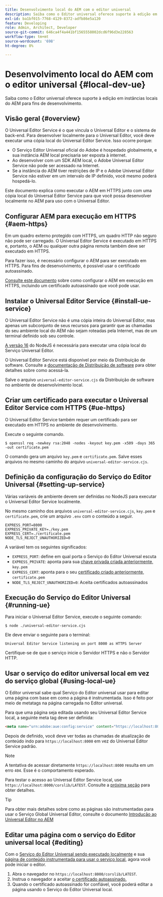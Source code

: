```yaml
---
title: Desenvolvimento local do AEM com o editor universal
description: Saiba como o Editor universal oferece suporte à edição em instâncias locais do AEM para fins de desenvolvimento.
exl-id: ba1bf015-7768-4129-8372-adfb86e5a120
feature: Developing
role: Admin, Architect, Developer
source-git-commit: 646ca4f4a441bf1565558002dcd6f96d3e228563
workflow-type: tm+mt
source-wordcount: '698'
ht-degree: 0%

---
```



# Desenvolvimento local do AEM com o editor universal {#local-dev-ue}

Saiba como o Editor universal oferece suporte à edição em instâncias locais do AEM para fins de desenvolvimento.

## Visão geral {#overview}

O Universal Editor Service é o que vincula o Universal Editor e o sistema de back-end. Para desenvolver localmente para o Universal Editor, você deve executar uma cópia local do Universal Editor Service. Isso ocorre porque:

* O Serviço Editor Universal oficial do Adobe é hospedado globalmente, e sua instância AEM local precisaria ser exposta à internet.
* Ao desenvolver com um SDK AEM local, o Adobe Universal Editor Service não pode ser acessado na Internet.
* Se a instância do AEM tiver restrições de IP e o Adobe Universal Editor Service não estiver em um intervalo de IP definido, você mesmo poderá hospedá-lo.

Este documento explica como executar o AEM em HTTPS junto com uma cópia local do Universal Editor Service para que você possa desenvolver localmente no AEM para uso com o Universal Editor.

## Configurar AEM para execução em HTTPS {#aem-https}

Em um quadro externo protegido com HTTPS, um quadro HTTP não seguro não pode ser carregado. O Universal Editor Service é executado em HTTPS e, portanto, o AEM ou qualquer outra página remota também deve ser executado em HTTPS.

Para fazer isso, é necessário configurar o AEM para ser executado em HTTPS. Para fins de desenvolvimento, é possível usar o certificado autoassinado.

[Consulte este documento](https://experienceleague.adobe.com/docs/experience-manager-learn/foundation/security/use-the-ssl-wizard.html?lang=pt-BR) sobre como configurar o AEM em execução em HTTPS, incluindo um certificado autoassinado que você pode usar.

## Instalar o Universal Editor Service {#install-ue-service}

O Universal Editor Service não é uma cópia inteira do Universal Editor, mas apenas um subconjunto de seus recursos para garantir que as chamadas do seu ambiente local do AEM não sejam roteadas pela Internet, mas de um terminal definido sob seu controle.

[A versão 16](https://nodejs.org/en/download/releases) do NodeJS é necessária para executar uma cópia local do Serviço Universal Editor.

O Universal Editor Service está disponível por meio da Distribuição de software. Consulte a [documentação de Distribuição de software](https://experienceleague.adobe.com/docs/experience-cloud/software-distribution/home.html?lang=pt-br) para obter detalhes sobre como acessá-la.

Salve o arquivo `universal-editor-service.cjs` da Distribuição de software no ambiente de desenvolvimento local.

## Criar um certificado para executar o Universal Editor Service com HTTPS {#ue-https}

O Universal Editor Service também requer um certificado para ser executado em HTTPS no ambiente de desenvolvimento.

Execute o seguinte comando.

```text
$ openssl req -newkey rsa:2048 -nodes -keyout key.pem -x509 -days 365 -out certificate.pem
```

O comando gera um arquivo `key.pem` e `certificate.pem`. Salve esses arquivos no mesmo caminho do arquivo `universal-editor-service.cjs`.

## Definição da configuração do Serviço do Editor Universal {#setting-up-service}

Várias variáveis de ambiente devem ser definidas no NodeJS para executar o Universal Editor Service localmente.

No mesmo caminho dos arquivos `universal-editor-service.cjs`, `key.pem` e `certificate.pem`, crie um arquivo `.env` com o conteúdo a seguir.

```text
EXPRESS_PORT=8000
EXPRESS_PRIVATE_KEY=./key.pem
EXPRESS_CERT=./certificate.pem
NODE_TLS_REJECT_UNAUTHORIZED=0
```

A variável tem os seguintes significados:

* `EXPRESS_PORT`: define em qual porta o Serviço do Editor Universal escuta
* `EXPRESS_PRIVATE`: aponta para sua [chave privada criada anteriormente,](#ue-https) `key.pem`
* `EXPRESS_CERT`: aponta para o seu [certificado criado anteriormente,](#ue-https) `certificate.pem`
* `NODE_TLS_REJECT_UNAUTHORIZED=0`: Aceita certificados autoassinados

## Execução do Serviço do Editor Universal {#running-ue}

Para iniciar o Universal Editor Service, execute o seguinte comando:

```text
$ node ./universal-editor-service.cjs
```

Ele deve enviar o seguinte para o terminal:

```text
Universal Editor Service listening on port 8000 as HTTPS Server
```

Certifique-se de que o serviço inicie o Servidor HTTPS e não o Servidor HTTP.

## Usar o serviço do editor universal local em vez do serviço global {#using-local-ue}

O Editor universal sabe qual Serviço do Editor universal usar para editar uma página com base em como a página é instrumentada. Isso é feito por meio de metatags na página carregada no Editor universal.

Para que uma página seja editada usando seu Universal Editor Service local, a seguinte meta tag deve ser definida:

```html
<meta name="urn:adobe:aue:config:service" content="https://localhost:8000">
```

Depois de definido, você deve ver todas as chamadas de atualização de conteúdo indo para `https://localhost:8000` em vez do Universal Editor Service padrão.

>[!NOTE]
>
>A tentativa de acessar diretamente `https://localhost:8000` resulta em um erro `404`. Esse é o comportamento esperado.
>
>Para testar o acesso ao Universal Editor Service local, use `https://localhost:8000/corslib/LATEST`. Consulte a [próxima seção](#editing) para obter detalhes.

>[!TIP]
>
>Para obter mais detalhes sobre como as páginas são instrumentadas para usar o Serviço Global Universal Editor, consulte o documento [Introdução ao Universal Editor no AEM](/help/implementing/universal-editor/getting-started.md#instrument-page)

## Editar uma página com o serviço do Editor universal local {#editing}

Com o [Serviço do Editor Universal sendo executado localmente](#running-ue) e sua [página de conteúdo instrumentada para usar o serviço local](#using-loca-ue), agora você pode iniciar o editor.

1. Abra o navegador no `https://localhost:8000/corslib/LATEST`.
1. Instrua o navegador a aceitar [o certificado autoassinado.](#ue-https)
1. Quando o certificado autoassinado for confiável, você poderá editar a página usando o Serviço do Editor Universal local.

